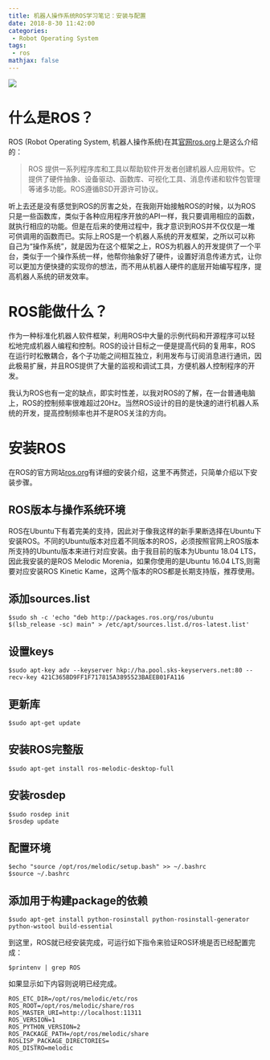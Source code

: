 ```yaml
---
title: 机器人操作系统ROS学习笔记：安装与配置
date: 2018-8-30 11:42:00
categories:
 - Robot Operating System
tags: 
 - ros
mathjax: false
---
```


![](/images/ros_org.png)

# 什么是ROS？

ROS (Robot Operating System, 机器人操作系统)在其[官网ros.org](ros.org)上是这么介绍的：

> ROS 提供一系列程序库和工具以帮助软件开发者创建机器人应用软件。它提供了硬件抽象、设备驱动、函数库、可视化工具、消息传递和软件包管理等诸多功能。ROS遵循BSD开源许可协议。

听上去还是没有感觉到ROS的厉害之处，在我刚开始接触ROS的时候，以为ROS只是一些函数库，类似于各种应用程序开放的API一样，我只要调用相应的函数，就执行相应的功能。但是在后来的使用过程中，我才意识到ROS并不仅仅是一堆可供调用的函数而已。实际上ROS是一个机器人系统的开发框架，之所以可以称自己为“操作系统”，就是因为在这个框架之上，ROS为机器人的开发提供了一个平台，类似于一个操作系统一样，他帮你抽象好了硬件，设置好消息传递方式，让你可以更加方便快捷的实现你的想法，而不用从机器人硬件的底层开始编写程序，提高机器人系统的研发效率。

# ROS能做什么？

作为一种标准化机器人软件框架，利用ROS中大量的示例代码和开源程序可以轻松地完成机器人编程和控制。ROS的设计目标之一便是提高代码的复用率，ROS在运行时松散耦合，各个子功能之间相互独立，利用发布与订阅消息进行通讯，因此极易扩展，并且ROS提供了大量的监视和调试工具，方便机器人控制程序的开发。

我认为ROS也有一定的缺点，即实时性差，以我对ROS的了解，在一台普通电脑上，ROS的控制频率很难超过20Hz。当然ROS设计的目的是快速的进行机器人系统的开发，提高控制频率也并不是ROS关注的方向。

# 安装ROS

在ROS的官方网站[ros.org](http://ros.org)有详细的安装介绍，这里不再赘述，只简单介绍以下安装步骤。

## ROS版本与操作系统环境

ROS在Ubuntu下有着完美的支持，因此对于像我这样的新手果断选择在Ubuntu下安装ROS。不同的Ubuntu版本对应着不同版本的ROS，必须按照官网上ROS版本所支持的Ubuntu版本来进行对应安装。由于我目前的版本为Ubuntu 18.04 LTS，因此我安装的是ROS Melodic Morenia，如果你使用的是Ubuntu 16.04 LTS,则需要对应安装ROS Kinetic Kame，这两个版本的ROS都是长期支持版，推荐使用。

## 添加sources.list

```
$sudo sh -c 'echo "deb http://packages.ros.org/ros/ubuntu $(lsb_release -sc) main" > /etc/apt/sources.list.d/ros-latest.list'
```

## 设置keys

```
$sudo apt-key adv --keyserver hkp://ha.pool.sks-keyservers.net:80 --recv-key 421C365BD9FF1F717815A3895523BAEEB01FA116
```

## 更新库

```
$sudo apt-get update
```

## 安装ROS完整版

```
$sudo apt-get install ros-melodic-desktop-full
```

## 安装rosdep

```
$sudo rosdep init
$rosdep update
```

## 配置环境

```
$echo "source /opt/ros/melodic/setup.bash" >> ~/.bashrc
$source ~/.bashrc
```

## 添加用于构建package的依赖

```
$sudo apt-get install python-rosinstall python-rosinstall-generator python-wstool build-essential
```

到这里，ROS就已经安装完成，可运行如下指令来验证ROS环境是否已经配置完成：

```
$printenv | grep ROS
```
如果显示如下内容则说明已经完成。

```
ROS_ETC_DIR=/opt/ros/melodic/etc/ros
ROS_ROOT=/opt/ros/melodic/share/ros
ROS_MASTER_URI=http://localhost:11311
ROS_VERSION=1
ROS_PYTHON_VERSION=2
ROS_PACKAGE_PATH=/opt/ros/melodic/share
ROSLISP_PACKAGE_DIRECTORIES=
ROS_DISTRO=melodic

```
